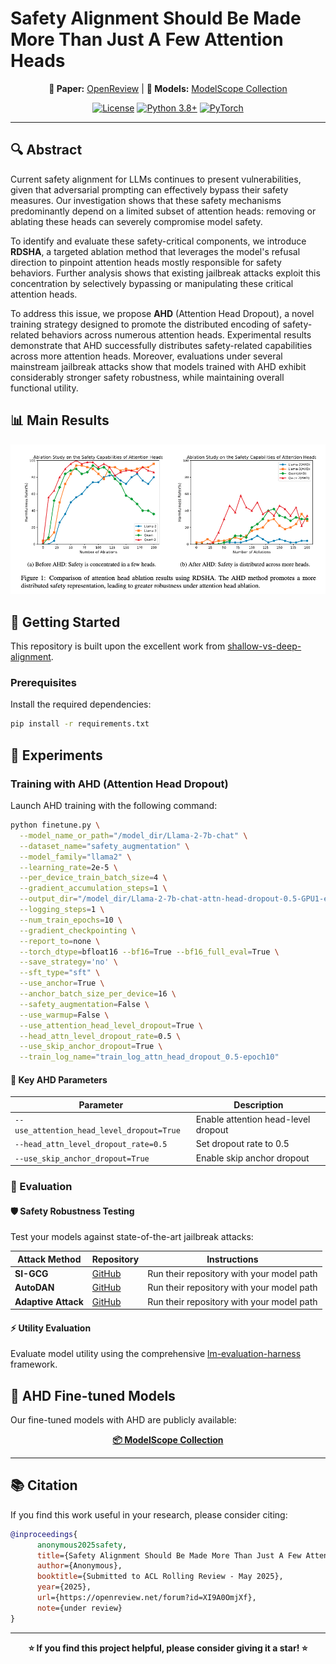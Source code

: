 # Safety Alignment Should Be Made More Than Just A Few Attention Heads

<div align="center">

**📄 Paper:** [OpenReview](https://openreview.net/forum?id=XI9A0OmjXf) | **🤗 Models:** [ModelScope Collection](https://modelscope.cn/collections/AHD-0073ac3fa9144a)

[![License](https://img.shields.io/badge/License-MIT-blue.svg)](LICENSE)
[![Python 3.8+](https://img.shields.io/badge/python-3.8+-blue.svg)](https://www.python.org/downloads/release/python-380/)
[![PyTorch](https://img.shields.io/badge/PyTorch-2.0+-ee4c2c?logo=pytorch&logoColor=white)](https://pytorch.org/)

</div>

---

## 🔍 Abstract

Current safety alignment for LLMs continues to present vulnerabilities, given that adversarial prompting can effectively bypass their safety measures. Our investigation shows that these safety mechanisms predominantly depend on a limited subset of attention heads: removing or ablating these heads can severely compromise model safety. 

To identify and evaluate these safety-critical components, we introduce **RDSHA**, a targeted ablation method that leverages the model's refusal direction to pinpoint attention heads mostly responsible for safety behaviors. Further analysis shows that existing jailbreak attacks exploit this concentration by selectively bypassing or manipulating these critical attention heads. 

To address this issue, we propose **AHD** (Attention Head Dropout), a novel training strategy designed to promote the distributed encoding of safety-related behaviors across numerous attention heads. Experimental results demonstrate that AHD successfully distributes safety-related capabilities across more attention heads. Moreover, evaluations under several mainstream jailbreak attacks show that models trained with AHD exhibit considerably stronger safety robustness, while maintaining overall functional utility.

## 📊 Main Results

<div align="center">
<img src="figs/image.png" width="900" alt="Main Results"/>
</div>



## 🚀 Getting Started

This repository is built upon the excellent work from [shallow-vs-deep-alignment](https://github.com/Unispac/shallow-vs-deep-alignment).

### Prerequisites

Install the required dependencies:

```bash
pip install -r requirements.txt
```

## 🔬 Experiments

### Training with AHD (Attention Head Dropout)

Launch AHD training with the following command:

```bash
python finetune.py \
  --model_name_or_path="/model_dir/Llama-2-7b-chat" \
  --dataset_name="safety_augmentation" \
  --model_family="llama2" \
  --learning_rate=2e-5 \
  --per_device_train_batch_size=4 \
  --gradient_accumulation_steps=1 \
  --output_dir="/model_dir/Llama-2-7b-chat-attn-head-dropout-0.5-GPU1-epoch10" \
  --logging_steps=1 \
  --num_train_epochs=10 \
  --gradient_checkpointing \
  --report_to=none \
  --torch_dtype=bfloat16 --bf16=True --bf16_full_eval=True \
  --save_strategy='no' \
  --sft_type="sft" \
  --use_anchor=True \
  --anchor_batch_size_per_device=16 \
  --safety_augmentation=False \
  --use_warmup=False \
  --use_attention_head_level_dropout=True \
  --head_attn_level_dropout_rate=0.5 \
  --use_skip_anchor_dropout=True \
  --train_log_name="train_log_attn_head_dropout_0.5-epoch10"
```

#### 🔧 Key AHD Parameters

| Parameter | Description |
|-----------|-------------|
| `--use_attention_head_level_dropout=True` | Enable attention head-level dropout |
| `--head_attn_level_dropout_rate=0.5` | Set dropout rate to 0.5 |
| `--use_skip_anchor_dropout=True` | Enable skip anchor dropout |

### 📝 Evaluation

#### 🛡️ Safety Robustness Testing

Test your models against state-of-the-art jailbreak attacks:

| Attack Method | Repository | Instructions |
|---------------|------------|--------------|
| **SI-GCG** | [GitHub](https://github.com/HqingLiu/SI-GCG) | Run their repository with your model path |
| **AutoDAN** | [GitHub](https://github.com/SheltonLiu-N/AutoDAN) | Run their repository with your model path |
| **Adaptive Attack** | [GitHub](https://github.com/tml-epfl/llm-adaptive-attacks) | Run their repository with your model path |

#### ⚡ Utility Evaluation

Evaluate model utility using the comprehensive [lm-evaluation-harness](https://github.com/EleutherAI/lm-evaluation-harness) framework.

## 🤗 AHD Fine-tuned Models

Our fine-tuned models with AHD are publicly available:

<div align="center">

**[📦 ModelScope Collection](https://modelscope.cn/collections/AHD-0073ac3fa9144a)**

</div>

---

## 📚 Citation

If you find this work useful in your research, please consider citing:

```bibtex
@inproceedings{
      anonymous2025safety,
      title={Safety Alignment Should Be Made More Than Just A Few Attention Heads},
      author={Anonymous},
      booktitle={Submitted to ACL Rolling Review - May 2025},
      year={2025},
      url={https://openreview.net/forum?id=XI9A0OmjXf},
      note={under review}
}
```

---

<div align="center">

**⭐ If you find this project helpful, please consider giving it a star! ⭐**

</div>


